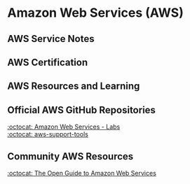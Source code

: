# Amazon Web Services (AWS)

## AWS Service Notes

## AWS Certification

## AWS Resources and Learning

## Official AWS GitHub Repositories    
[:octocat: Amazon Web Services - Labs](https://github.com/awslabs)  
[:octocat: aws-support-tools](https://github.com/awslabs/aws-support-tools)  

## Community AWS Resources
[:octocat: The Open Guide to Amazon Web Services](https://github.com/open-guides/og-aws)
